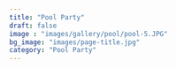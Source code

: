 ```yaml
---
title: "Pool Party"
draft: false
image : "images/gallery/pool/pool-5.JPG"
bg_image: "images/page-title.jpg"
category: "Pool Party"
---
```


